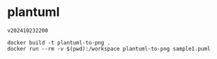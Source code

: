 # plantuml

```
v202410232200
```

```shell
docker build -t plantuml-to-png .
docker run --rm -v $(pwd):/workspace plantuml-to-png sample1.puml
```

